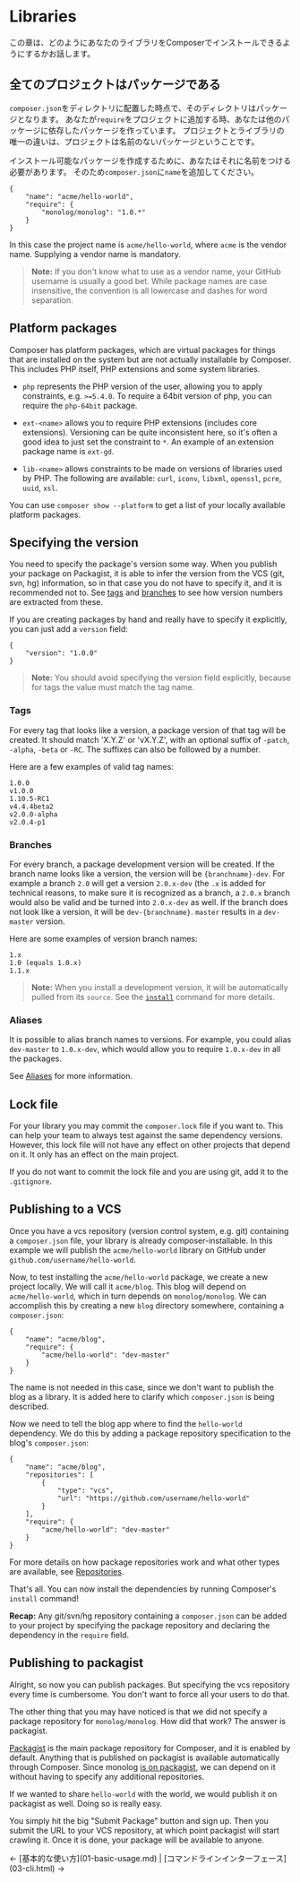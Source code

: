 # Libraries

この章は、どのようにあなたのライブラリをComposerでインストールできるようにするかお話します。

<!--
This chapter will tell you how to make your library installable through Composer.
-->

## 全てのプロジェクトはパッケージである

`composer.json`をディレクトリに配置した時点で、そのディレクトリはパッケージとなります。
あなたが`require`をプロジェクトに追加する時、あなたは他のパッケージに依存したパッケージを作っています。
プロジェクトとライブラリの唯一の違いは、プロジェクトは名前のないパッケージということです。

<!--
As soon as you have a `composer.json` in a directory, that directory is a
package. When you add a `require` to a project, you are making a package that
depends on other packages. The only difference between your project and
libraries is that your project is a package without a name.
-->

インストール可能なパッケージを作成するために、あなたはそれに名前をつける必要があります。
そのため`composer.json`に`name`を追加してください。

<!--
In order to make that package installable you need to give it a name. You do
this by adding a `name` to `composer.json`:
-->

    {
        "name": "acme/hello-world",
        "require": {
            "monolog/monolog": "1.0.*"
        }
    }

In this case the project name is `acme/hello-world`, where `acme` is the
vendor name. Supplying a vendor name is mandatory.

> **Note:** If you don't know what to use as a vendor name, your GitHub
username is usually a good bet. While package names are case insensitive, the
convention is all lowercase and dashes for word separation.

## Platform packages

Composer has platform packages, which are virtual packages for things that are
installed on the system but are not actually installable by Composer. This
includes PHP itself, PHP extensions and some system libraries.

* `php` represents the PHP version of the user, allowing you to apply
   constraints, e.g. `>=5.4.0`. To require a 64bit version of php, you can
   require the `php-64bit` package.

* `ext-<name>` allows you to require PHP extensions (includes core
  extensions). Versioning can be quite inconsistent here, so it's often
  a good idea to just set the constraint to `*`.  An example of an extension
  package name is `ext-gd`.

* `lib-<name>` allows constraints to be made on versions of libraries used by
  PHP. The following are available: `curl`, `iconv`, `libxml`, `openssl`,
  `pcre`, `uuid`, `xsl`.

You can use `composer show --platform` to get a list of your locally available
platform packages.

## Specifying the version

You need to specify the package's version some way. When you publish your
package on Packagist, it is able to infer the version from the VCS (git, svn,
hg) information, so in that case you do not have to specify it, and it is
recommended not to. See [tags](#tags) and [branches](#branches) to see how
version numbers are extracted from these.

If you are creating packages by hand and really have to specify it explicitly,
you can just add a `version` field:

    {
        "version": "1.0.0"
    }

> **Note:** You should avoid specifying the version field explicitly, because
> for tags the value must match the tag name.

### Tags

For every tag that looks like a version, a package version of that tag will be
created. It should match 'X.Y.Z' or 'vX.Y.Z', with an optional suffix
of `-patch`, `-alpha`, `-beta` or `-RC`. The suffixes can also be followed by
a number.

Here are a few examples of valid tag names:

    1.0.0
    v1.0.0
    1.10.5-RC1
    v4.4.4beta2
    v2.0.0-alpha
    v2.0.4-p1

### Branches

For every branch, a package development version will be created. If the branch
name looks like a version, the version will be `{branchname}-dev`. For example
a branch `2.0` will get a version `2.0.x-dev` (the `.x` is added for technical
reasons, to make sure it is recognized as a branch, a `2.0.x` branch would also
be valid and be turned into `2.0.x-dev` as well. If the branch does not look
like a version, it will be `dev-{branchname}`. `master` results in a
`dev-master` version.

Here are some examples of version branch names:

    1.x
    1.0 (equals 1.0.x)
    1.1.x

> **Note:** When you install a development version, it will be automatically
> pulled from its `source`. See the [`install`](03-cli.md#install) command
> for more details.

### Aliases

It is possible to alias branch names to versions. For example, you could alias
`dev-master` to `1.0.x-dev`, which would allow you to require `1.0.x-dev` in all
the packages.

See [Aliases](articles/aliases.md) for more information.

## Lock file

For your library you may commit the `composer.lock` file if you want to. This
can help your team to always test against the same dependency versions.
However, this lock file will not have any effect on other projects that depend
on it. It only has an effect on the main project.

If you do not want to commit the lock file and you are using git, add it to
the `.gitignore`.

## Publishing to a VCS

Once you have a vcs repository (version control system, e.g. git) containing a
`composer.json` file, your library is already composer-installable. In this
example we will publish the `acme/hello-world` library on GitHub under
`github.com/username/hello-world`.

Now, to test installing the `acme/hello-world` package, we create a new
project locally. We will call it `acme/blog`. This blog will depend on
`acme/hello-world`, which in turn depends on `monolog/monolog`. We can
accomplish this by creating a new `blog` directory somewhere, containing a
`composer.json`:

    {
        "name": "acme/blog",
        "require": {
            "acme/hello-world": "dev-master"
        }
    }

The name is not needed in this case, since we don't want to publish the blog
as a library. It is added here to clarify which `composer.json` is being
described.

Now we need to tell the blog app where to find the `hello-world` dependency.
We do this by adding a package repository specification to the blog's
`composer.json`:

    {
        "name": "acme/blog",
        "repositories": [
            {
                "type": "vcs",
                "url": "https://github.com/username/hello-world"
            }
        ],
        "require": {
            "acme/hello-world": "dev-master"
        }
    }

For more details on how package repositories work and what other types are
available, see [Repositories](05-repositories.md).

That's all. You can now install the dependencies by running Composer's
`install` command!

**Recap:** Any git/svn/hg repository containing a `composer.json` can be added
to your project by specifying the package repository and declaring the
dependency in the `require` field.

## Publishing to packagist

Alright, so now you can publish packages. But specifying the vcs repository
every time is cumbersome. You don't want to force all your users to do that.

The other thing that you may have noticed is that we did not specify a package
repository for `monolog/monolog`. How did that work? The answer is packagist.

[Packagist](https://packagist.org/) is the main package repository for
Composer, and it is enabled by default. Anything that is published on
packagist is available automatically through Composer. Since monolog
[is on packagist](https://packagist.org/packages/monolog/monolog), we can depend
on it without having to specify any additional repositories.

If we wanted to share `hello-world` with the world, we would publish it on
packagist as well. Doing so is really easy.

You simply hit the big "Submit Package" button and sign up. Then you submit
the URL to your VCS repository, at which point packagist will start crawling
it. Once it is done, your package will be available to anyone.

<p class="prev-next">
  &larr; [基本的な使い方](01-basic-usage.md) |  [コマンドラインインターフェース](03-cli.html) &rarr;
</p>

<!--
&larr; [Basic usage](01-basic-usage.md) |  [Command-line interface](03-cli.md) &rarr;
-->
